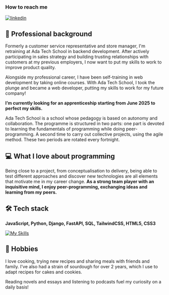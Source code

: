 ### How to reach me 

[![linkedin](https://img.shields.io/badge/linkedin-0A66C2?style=for-the-badge&logo=linkedin&logoColor=white)](https://www.linkedin.com/in/alix-leve/)

## 🧭 Professional background
Formerly a customer service representative and store manager, I'm retraining at Ada Tech School in backend development. After actively participating in sales strategy and building trusting relationships with customers at my previous employers, I now want to put my skills to work to improve product quality.

Alongside my professional career, I have been self-training in web development by taking online courses. With Ada Tech School, I took the plunge and became a web developer, putting my skills to work for my future company!

**I’m currently looking for an apprenticeship starting from June 2025 to perfect my skills.**


Ada Tech School is a school whose pedagogy is based on autonomy and collaboration. The programme is structured in two parts: one part is devoted to learning the fundamentals of programming while doing peer-programming. A second time to carry out collective projects, using the agile method. These two periods are rotated every fortnight. 

## 💻 What I love about programming

Being close to a project, from conceptualisation to delivery, being able to test different approaches and discover new technologies are all elements that motivate me in my career change.
**As a strong team player with an inquisitive mind, I enjoy peer-programming, exchanging ideas and learning from my peers.**

## 🛠️ Tech stack
**JavaScript, Python, Django, FastAPI, SQL, TailwindCSS, HTML5, CSS3**

[![My Skills](https://skillicons.dev/icons?i=js,python,django,fastapi,tailwind,html,css)](https://skillicons.dev)

## 🌱 Hobbies
I love cooking, trying new recipes and sharing meals with friends and family. I've also had a strain of sourdough for over 2 years, which I use to adapt recipes for cakes and cookies.

Reading novels and essays and listening to podcasts fuel my curiosity on a daily basis!




<!---
AlixLv/AlixLv is a ✨ special ✨ repository because its `README.md` (this file) appears on your GitHub profile.
You can click the Preview link to take a look at your changes.
--->
